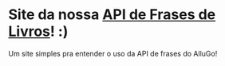 # Site da nossa <a href="https://github.com/allugo/Frases-Livros-API">API de Frases de Livros</a>! :)
Um site simples pra entender o uso da API de frases do AlluGo!
